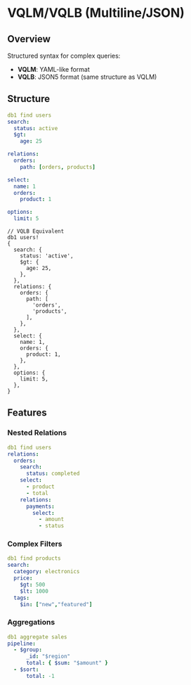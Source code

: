 
# VQLM/VQLB (Multiline/JSON)

## Overview
Structured syntax for complex queries:
- **VQLM**: YAML-like format
- **VQLB**: JSON5 format (same structure as VQLM)

## Structure
```yaml
db1 find users
search:
  status: active
  $gt:
    age: 25

relations:
  orders:
    path: [orders, products]

select:
  name: 1
  orders:
    product: 1

options:
  limit: 5
```

```json5
// VQLB Equivalent
db1 users!
{
  search: {
    status: 'active',
    $gt: {
      age: 25,
    },
  },
  relations: {
    orders: {
      path: [
        'orders',
        'products',
      ],
    },
  },
  select: {
    name: 1,
    orders: {
      product: 1,
    },
  },
  options: {
    limit: 5,
  },
}
```

## Features
### Nested Relations
```yaml
db1 find users
relations:
  orders:
    search:
      status: completed
    select:
      - product
      - total
    relations:
      payments:
        select:
          - amount
          - status
```

### Complex Filters
```yaml
db1 find products
search:
  category: electronics
  price:
    $gt: 500
    $lt: 1000
  tags:
    $in: ["new","featured"]
```

### Aggregations
```yaml
db1 aggregate sales
pipeline:
  - $group:
      _id: "$region"
      total: { $sum: "$amount" }
  - $sort:
      total: -1
```